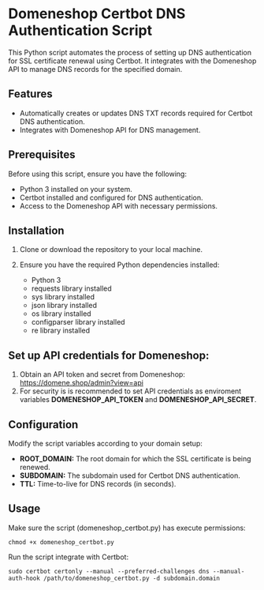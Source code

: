 # Domeneshop Certbot DNS Authentication Script

This Python script automates the process of setting up DNS authentication for SSL certificate renewal using Certbot. It integrates with the Domeneshop API to manage DNS records for the specified domain.

## Features

- Automatically creates or updates DNS TXT records required for Certbot DNS authentication.
- Integrates with Domeneshop API for DNS management.

## Prerequisites

Before using this script, ensure you have the following:

- Python 3 installed on your system.
- Certbot installed and configured for DNS authentication.
- Access to the Domeneshop API with necessary permissions.

## Installation

1. Clone or download the repository to your local machine.

2. Ensure you have the required Python dependencies installed:
    - Python 3 
    - requests library installed 
    - sys library installed 
    - json library installed
    - os library installed
    - configparser library installed
    - re library installed

## Set up API credentials for Domeneshop:
1. Obtain an API token and secret from Domeneshop: https://domene.shop/admin?view=api
2. For security is is recommended to set API credentials as enviroment variables **DOMENESHOP_API_TOKEN** and **DOMENESHOP_API_SECRET**. 

## Configuration
Modify the script variables according to your domain setup:
- **ROOT_DOMAIN:** The root domain for which the SSL certificate is being renewed.
- **SUBDOMAIN:** The subdomain used for Certbot DNS authentication.
- **TTL:** Time-to-live for DNS records (in seconds).

## Usage
Make sure the script (domeneshop_certbot.py) has execute permissions:
 ```
chmod +x domeneshop_certbot.py
 ```
Run the script integrate with Certbot:
 ```
sudo certbot certonly --manual --preferred-challenges dns --manual-auth-hook /path/to/domeneshop_certbot.py -d subdomain.domain
 ```
